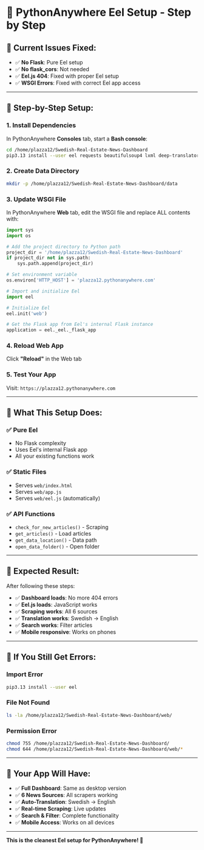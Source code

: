 # 🐍 PythonAnywhere Eel Setup - Step by Step

## 🚨 **Current Issues Fixed:**
- ✅ **No Flask**: Pure Eel setup
- ✅ **No flask_cors**: Not needed
- ✅ **Eel.js 404**: Fixed with proper Eel setup
- ✅ **WSGI Errors**: Fixed with correct Eel app access

---

## 🚀 **Step-by-Step Setup:**

### **1. Install Dependencies**
In PythonAnywhere **Consoles** tab, start a **Bash console**:
```bash
cd /home/plazza12/Swedish-Real-Estate-News-Dashboard
pip3.13 install --user eel requests beautifulsoup4 lxml deep-translator
```

### **2. Create Data Directory**
```bash
mkdir -p /home/plazza12/Swedish-Real-Estate-News-Dashboard/data
```

### **3. Update WSGI File**
In PythonAnywhere **Web** tab, edit the WSGI file and replace ALL contents with:

```python
import sys
import os

# Add the project directory to Python path
project_dir = '/home/plazza12/Swedish-Real-Estate-News-Dashboard'
if project_dir not in sys.path:
    sys.path.append(project_dir)

# Set environment variable
os.environ['HTTP_HOST'] = 'plazza12.pythonanywhere.com'

# Import and initialize Eel
import eel

# Initialize Eel
eel.init('web')

# Get the Flask app from Eel's internal Flask instance
application = eel._eel._flask_app
```

### **4. Reload Web App**
Click **"Reload"** in the Web tab

### **5. Test Your App**
Visit: `https://plazza12.pythonanywhere.com`

---

## 🔧 **What This Setup Does:**

### ✅ **Pure Eel**
- No Flask complexity
- Uses Eel's internal Flask app
- All your existing functions work

### ✅ **Static Files**
- Serves `web/index.html`
- Serves `web/app.js`
- Serves `web/eel.js` (automatically)

### ✅ **API Functions**
- `check_for_new_articles()` - Scraping
- `get_articles()` - Load articles
- `get_data_location()` - Data path
- `open_data_folder()` - Open folder

---

## 🎯 **Expected Result:**

After following these steps:
- ✅ **Dashboard loads**: No more 404 errors
- ✅ **Eel.js loads**: JavaScript works
- ✅ **Scraping works**: All 6 sources
- ✅ **Translation works**: Swedish → English
- ✅ **Search works**: Filter articles
- ✅ **Mobile responsive**: Works on phones

---

## 🐛 **If You Still Get Errors:**

### **Import Error**
```bash
pip3.13 install --user eel
```

### **File Not Found**
```bash
ls -la /home/plazza12/Swedish-Real-Estate-News-Dashboard/web/
```

### **Permission Error**
```bash
chmod 755 /home/plazza12/Swedish-Real-Estate-News-Dashboard/
chmod 644 /home/plazza12/Swedish-Real-Estate-News-Dashboard/web/*
```

---

## 📱 **Your App Will Have:**
- ✅ **Full Dashboard**: Same as desktop version
- ✅ **6 News Sources**: All scrapers working
- ✅ **Auto-Translation**: Swedish → English
- ✅ **Real-time Scraping**: Live updates
- ✅ **Search & Filter**: Complete functionality
- ✅ **Mobile Access**: Works on all devices

---

**This is the cleanest Eel setup for PythonAnywhere! 🚀**
